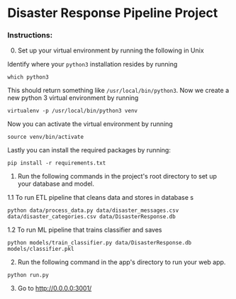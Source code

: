 # Disaster Response Pipeline Project

### Instructions:

0.  Set up your virtual environment by running the following in Unix

Identify where your `python3` installation resides by running

    which python3

This should return something like `/usr/local/bin/python3`. Now we create a new python 3 virtual environment by running


    virtualenv -p /usr/local/bin/python3 venv


Now you can activate the virtual environment by running

    source venv/bin/activate

Lastly you can install the required packages by running:

    pip install -r requirements.txt

1.  Run the following commands in the project's root directory to set up your database and model.

1.1   To run ETL pipeline that cleans data and stores in database
s
```
python data/process_data.py data/disaster_messages.csv data/disaster_categories.csv data/DisasterResponse.db
```

1.2   To run ML pipeline that trains classifier and saves

```
python models/train_classifier.py data/DisasterResponse.db models/classifier.pkl
```
2.  Run the following command in the app's directory to run your web app.

```
python run.py
```

3.  Go to <http://0.0.0.0:3001/>
